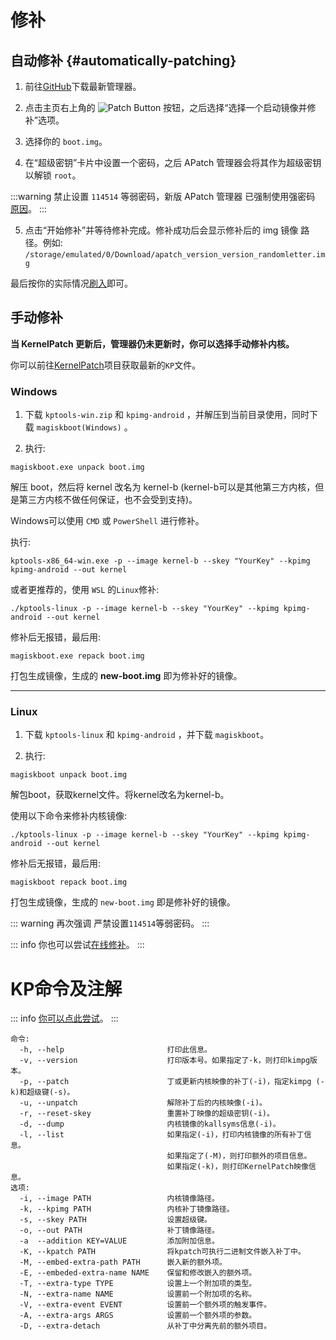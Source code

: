# 修补

## 自动修补 {#automatically-patching}

1. 前往[GitHub](https://github.com/bmax121/APatch/releases)下载最新管理器。

2. 点击主页右上角的 ![Patch Button](/PButton.png) 按钮，之后选择“选择一个启动镜像并修补”选项。

3. 选择你的 `boot.img`。

4. 在“超级密钥”卡片中设置一个密码，之后 APatch 管理器会将其作为超级密钥以解锁 `root`。

:::warning 
禁止设置 `114514` 等弱密码，新版 APatch 管理器 已强制使用强密码  [原因](/zh_CN/warn)。
:::

5. 点击“开始修补”并等待修补完成。修补成功后会显示修补后的 img 镜像 路径。例如: `/storage/emulated/0/Download/apatch_version_version_randomletter.img`

最后按你的实际情况[刷入](/zh_CN/flash)即可。

## 手动修补

**当 KernelPatch 更新后，管理器仍未更新时，你可以选择手动修补内核。**

你可以前往[KernelPatch](https://github.com/bmax121/KernelPatch/releases)项目获取最新的`KP`文件。

### Windows

1. 下载 `kptools-win.zip` 和 `kpimg-android` ，并解压到当前目录使用，同时下载 `magiskboot(Windows)` 。

2. 执行:
```
magiskboot.exe unpack boot.img
```

解压 boot，然后将 kernel 改名为 kernel-b (kernel-b可以是其他第三方内核，但是第三方内核不做任何保证，也不会受到支持)。

Windows可以使用 `CMD` 或 `PowerShell` 进行修补。

执行:
```
kptools-x86_64-win.exe -p --image kernel-b --skey "YourKey" --kpimg kpimg-android --out kernel
```

或者更推荐的，使用 `WSL` 的`Linux`修补:

```
./kptools-linux -p --image kernel-b --skey "YourKey" --kpimg kpimg-android --out kernel
```

修补后无报错，最后用:

```
magiskboot.exe repack boot.img
```

打包生成镜像，生成的 **new-boot.img** 即为修补好的镜像。

---

### Linux

1. 下载 `kptools-linux` 和 `kpimg-android` ，并下载 `magiskboot`。

2. 执行:

```
magiskboot unpack boot.img
```

解包boot，获取kernel文件。将kernel改名为kernel-b。

使用以下命令来修补内核镜像:

```
./kptools-linux -p --image kernel-b --skey "YourKey" --kpimg kpimg-android --out kernel
```
修补后无报错，最后用:

```
magiskboot repack boot.img
```

打包生成镜像，生成的 `new-boot.img` 即是修补好的镜像。

::: warning 
再次强调 严禁设置`114514`等弱密码。
:::

::: info
你也可以尝试[在线修补](https://kernelpatch-on-web.pages.dev/)。
:::

# KP命令及注解
::: info
[你可以点此尝试](https://exame.apatch.top/)。
:::

```
命令:
  -h, --help                       打印此信息。
  -v, --version                    打印版本号。如果指定了-k，则打印kimpg版本。
  -p, --patch                      丁或更新内核映像的补丁(-i)，指定kimpg (-k)和超级键(-s)。
  -u, --unpatch                    解除补丁后的内核映像(-i)。
  -r, --reset-skey                 重置补丁映像的超级密钥(-i)。
  -d, --dump                       内核镜像的kallsyms信息(-i)。
  -l, --list                       如果指定(-i)，打印内核镜像的所有补丁信息。
                                   如果指定了(-M)，则打印额外的项目信息。
                                   如果指定(-k)，则打印KernelPatch映像信息。
选项:
  -i, --image PATH                 内核镜像路径。
  -k, --kpimg PATH                 内核补丁镜像路径。
  -s, --skey PATH                  设置超级键。
  -o, --out PATH                   补丁镜像路径。
  -a  --addition KEY=VALUE         添加附加信息。
  -K, --kpatch PATH                将kpatch可执行二进制文件嵌入补丁中。
  -M, --embed-extra-path PATH      嵌入新的额外项。
  -E, --embeded-extra-name NAME    保留和修改嵌入的额外项。
  -T, --extra-type TYPE            设置上一个附加项的类型。
  -N, --extra-name NAME            设置前一个附加项的名称。
  -V, --extra-event EVENT          设置前一个额外项的触发事件。
  -A, --extra-args ARGS            设置前一个额外项的参数。
  -D, --extra-detach               从补丁中分离先前的额外项目。
```
